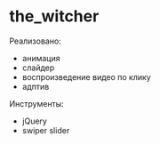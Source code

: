# the_witcher

Реализовано:
- анимация
- слайдер
- воспроизведение видео по клику
- адптив

Инструменты:
- jQuery
- swiper slider
